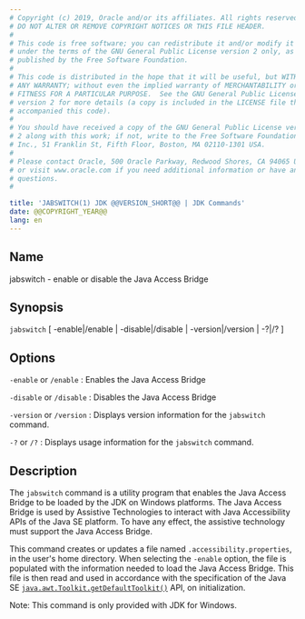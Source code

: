 ```yaml
---
# Copyright (c) 2019, Oracle and/or its affiliates. All rights reserved.
# DO NOT ALTER OR REMOVE COPYRIGHT NOTICES OR THIS FILE HEADER.
#
# This code is free software; you can redistribute it and/or modify it
# under the terms of the GNU General Public License version 2 only, as
# published by the Free Software Foundation.
#
# This code is distributed in the hope that it will be useful, but WITHOUT
# ANY WARRANTY; without even the implied warranty of MERCHANTABILITY or
# FITNESS FOR A PARTICULAR PURPOSE.  See the GNU General Public License
# version 2 for more details (a copy is included in the LICENSE file that
# accompanied this code).
#
# You should have received a copy of the GNU General Public License version
# 2 along with this work; if not, write to the Free Software Foundation,
# Inc., 51 Franklin St, Fifth Floor, Boston, MA 02110-1301 USA.
#
# Please contact Oracle, 500 Oracle Parkway, Redwood Shores, CA 94065 USA
# or visit www.oracle.com if you need additional information or have any
# questions.
#

title: 'JABSWITCH(1) JDK @@VERSION_SHORT@@ | JDK Commands'
date: @@COPYRIGHT_YEAR@@
lang: en
---
```


## Name

jabswitch - enable or disable the Java Access Bridge

## Synopsis

`jabswitch` \[ -enable|/enable | -disable|/disable | -version|/version | -?|/? \]

## Options

`-enable`
or
`/enable`
:   Enables the Java Access Bridge

`-disable`
or
`/disable`
:   Disables the Java Access Bridge

`-version`
or
`/version`
:   Displays version information for the `jabswitch` command.

`-?`
or
`/?`
:   Displays usage information for the `jabswitch` command.

## Description

The `jabswitch` command is a utility program that enables the
Java Access Bridge to be loaded by the JDK on Windows platforms.
The Java Access Bridge is used by Assistive Technologies
to interact with Java Accessibility APIs of the Java SE platform.
To have any effect, the assistive technology must support the Java Access Bridge.

This command creates or updates a file named `.accessibility.properties`,
in the user's home directory. When selecting the `-enable` option, the file
is populated with the information needed to load the Java Access Bridge.
This file is then read and used in accordance with the specification of the
Java SE
[`java.awt.Toolkit.getDefaultToolkit()`](../../api/java.desktop/java/awt/Toolkit.html#getDefaultToolkit())
API, on initialization.

Note: This command is only provided with JDK for Windows.
